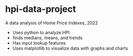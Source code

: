 # hpi-data-project
A data analysis of Home Price Indexes, 2022 
  - Uses python to analyze HPI
  - finds medians, means, and trends
  - Has input lookup features
  - Uses matplotlib to visualize data with graphs and charts
